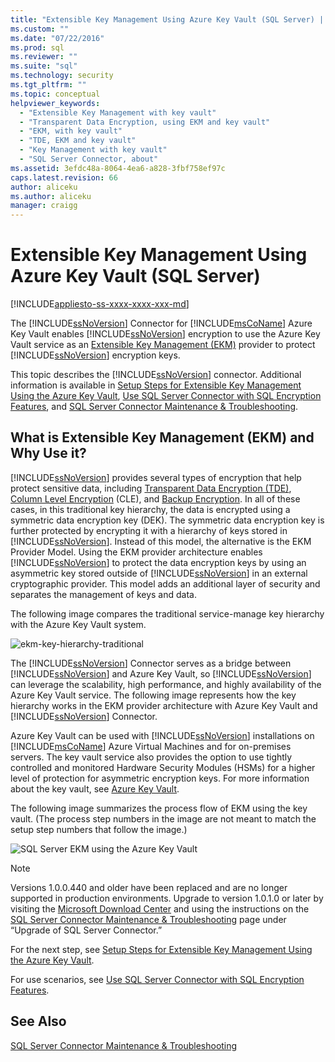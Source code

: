 ```yaml
---
title: "Extensible Key Management Using Azure Key Vault (SQL Server) | Microsoft Docs"
ms.custom: ""
ms.date: "07/22/2016"
ms.prod: sql
ms.reviewer: ""
ms.suite: "sql"
ms.technology: security
ms.tgt_pltfrm: ""
ms.topic: conceptual
helpviewer_keywords: 
  - "Extensible Key Management with key vault"
  - "Transparent Data Encryption, using EKM and key vault"
  - "EKM, with key vault"
  - "TDE, EKM and key vault"
  - "Key Management with key vault"
  - "SQL Server Connector, about"
ms.assetid: 3efdc48a-8064-4ea6-a828-3fbf758ef97c
caps.latest.revision: 66
author: aliceku
ms.author: aliceku
manager: craigg
---
```

# Extensible Key Management Using Azure Key Vault (SQL Server)
[!INCLUDE[appliesto-ss-xxxx-xxxx-xxx-md](../../../includes/appliesto-ss-xxxx-xxxx-xxx-md.md)]

  The [!INCLUDE[ssNoVersion](../../../includes/ssnoversion-md.md)] Connector for [!INCLUDE[msCoName](../../../includes/msconame-md.md)] Azure Key Vault enables [!INCLUDE[ssNoVersion](../../../includes/ssnoversion-md.md)] encryption to use the Azure Key Vault service as an [Extensible Key Management &#40;EKM&#41;](../../../relational-databases/security/encryption/extensible-key-management-ekm.md) provider to protect [!INCLUDE[ssNoVersion](../../../includes/ssnoversion-md.md)] encryption keys.  
  
 This topic describes the [!INCLUDE[ssNoVersion](../../../includes/ssnoversion-md.md)] connector. Additional information is available in [Setup Steps for Extensible Key Management Using the Azure Key Vault](../../../relational-databases/security/encryption/setup-steps-for-extensible-key-management-using-the-azure-key-vault.md), [Use SQL Server Connector with SQL Encryption Features](../../../relational-databases/security/encryption/use-sql-server-connector-with-sql-encryption-features.md), and [SQL Server Connector Maintenance & Troubleshooting](../../../relational-databases/security/encryption/sql-server-connector-maintenance-troubleshooting.md).  
  
##  <a name="Uses"></a> What is Extensible Key Management (EKM) and Why Use it?  
 [!INCLUDE[ssNoVersion](../../../includes/ssnoversion-md.md)] provides several types of encryption that help protect sensitive data, including [Transparent Data Encryption &#40;TDE&#41;](../../../relational-databases/security/encryption/transparent-data-encryption.md), [Column Level Encryption](../../../t-sql/functions/cryptographic-functions-transact-sql.md) (CLE), and [Backup Encryption](../../../relational-databases/backup-restore/backup-encryption.md). In all of these cases, in this traditional key hierarchy, the data is encrypted using a symmetric data encryption key (DEK). The symmetric data encryption key is further protected by encrypting it with a hierarchy of keys stored in [!INCLUDE[ssNoVersion](../../../includes/ssnoversion-md.md)]. Instead of this model, the alternative is the EKM Provider Model. Using the EKM provider architecture enables [!INCLUDE[ssNoVersion](../../../includes/ssnoversion-md.md)] to protect the data encryption keys by using an asymmetric key stored outside of [!INCLUDE[ssNoVersion](../../../includes/ssnoversion-md.md)] in an external cryptographic provider. This model adds an additional layer of security and separates the management of keys and data.  
   
 The following image compares the traditional service-manage key hierarchy with the Azure Key Vault system.  
  
 ![ekm-key-hierarchy-traditional](../../../relational-databases/security/encryption/media/ekm-key-hierarchy-traditional.png "ekm-key-hierarchy-traditional")  
  
   
 The [!INCLUDE[ssNoVersion](../../../includes/ssnoversion-md.md)] Connector serves as a bridge between [!INCLUDE[ssNoVersion](../../../includes/ssnoversion-md.md)] and Azure Key Vault, so [!INCLUDE[ssNoVersion](../../../includes/ssnoversion-md.md)] can leverage the scalability, high performance, and highly availability of the Azure Key Vault service. The following image represents how the key hierarchy works in the EKM provider architecture with Azure Key Vault and [!INCLUDE[ssNoVersion](../../../includes/ssnoversion-md.md)] Connector.  
  
  Azure Key Vault can be used with [!INCLUDE[ssNoVersion](../../../includes/ssnoversion-md.md)] installations on [!INCLUDE[msCoName](../../../includes/msconame-md.md)] Azure Virtual Machines and for on-premises servers. The key vault service also provides the option to use tightly controlled and monitored Hardware Security Modules (HSMs) for a higher level of protection for asymmetric encryption keys. For more information about the key vault, see [Azure Key Vault](http://go.microsoft.com/fwlink/?LinkId=521401).  
  
 The following image summarizes the process flow of EKM using the key vault. (The process step numbers in the image are not meant to match the setup step numbers that follow the image.)  
  
 ![SQL Server EKM using the Azure Key Vault](../../../relational-databases/security/encryption/media/ekm-using-azure-key-vault.png "SQL Server EKM using the Azure Key Vault")  

> [!NOTE]  
>  Versions 1.0.0.440 and older have been replaced and are no longer supported in production environments. Upgrade to version 1.0.1.0 or later by visiting the [Microsoft Download Center](https://www.microsoft.com/download/details.aspx?id=45344) and using the instructions on the [SQL Server Connector Maintenance & Troubleshooting](../../../relational-databases/security/encryption/sql-server-connector-maintenance-troubleshooting.md) page under “Upgrade of SQL Server Connector.”
  
 For the next step, see [Setup Steps for Extensible Key Management Using the Azure Key Vault](../../../relational-databases/security/encryption/setup-steps-for-extensible-key-management-using-the-azure-key-vault.md).  
  
 For use scenarios, see [Use SQL Server Connector with SQL Encryption Features](../../../relational-databases/security/encryption/use-sql-server-connector-with-sql-encryption-features.md).  
  
## See Also  
 [SQL Server Connector Maintenance & Troubleshooting](../../../relational-databases/security/encryption/sql-server-connector-maintenance-troubleshooting.md)  
  
  
